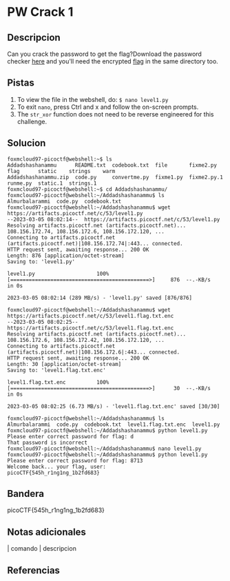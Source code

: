 
# PW Crack 1

## Descripcion

Can you crack the password to get the flag?Download the password checker [here](https://artifacts.picoctf.net/c/53/level1.py) and you'll need the encrypted [flag](https://artifacts.picoctf.net/c/53/level1.flag.txt.enc) in the same directory too.

## Pistas

1. To view the file in the webshell, do: `$ nano level1.py`
2. To exit `nano`, press Ctrl and x and follow the on-screen prompts.
3. The `str_xor` function does not need to be reverse engineered for this challenge.

## Solucion

```bash()
foxmcloud97-picoctf@webshell:~$ ls
Addadshashanammu      README.txt  codebook.txt  file       fixme2.py    flag      static    strings    warm
Addadshashanammu.zip  code.py     convertme.py  fixme1.py  fixme2.py.1  runme.py  static.1  strings.1
foxmcloud97-picoctf@webshell:~$ cd Addadshashanammu/
foxmcloud97-picoctf@webshell:~/Addadshashanammu$ ls
Almurbalarammi  code.py  codebook.txt
foxmcloud97-picoctf@webshell:~/Addadshashanammu$ wget https://artifacts.picoctf.net/c/53/level1.py
--2023-03-05 08:02:14--  https://artifacts.picoctf.net/c/53/level1.py
Resolving artifacts.picoctf.net (artifacts.picoctf.net)... 108.156.172.74, 108.156.172.6, 108.156.172.120, ...
Connecting to artifacts.picoctf.net (artifacts.picoctf.net)|108.156.172.74|:443... connected.
HTTP request sent, awaiting response... 200 OK
Length: 876 [application/octet-stream]
Saving to: 'level1.py'

level1.py                    100%[=============================================>]     876  --.-KB/s    in 0s      

2023-03-05 08:02:14 (289 MB/s) - 'level1.py' saved [876/876]

foxmcloud97-picoctf@webshell:~/Addadshashanammu$ wget https://artifacts.picoctf.net/c/53/level1.flag.txt.enc
--2023-03-05 08:02:25--  https://artifacts.picoctf.net/c/53/level1.flag.txt.enc
Resolving artifacts.picoctf.net (artifacts.picoctf.net)... 108.156.172.6, 108.156.172.42, 108.156.172.120, ...
Connecting to artifacts.picoctf.net (artifacts.picoctf.net)|108.156.172.6|:443... connected.
HTTP request sent, awaiting response... 200 OK
Length: 30 [application/octet-stream]
Saving to: 'level1.flag.txt.enc'

level1.flag.txt.enc          100%[=============================================>]      30  --.-KB/s    in 0s      

2023-03-05 08:02:25 (6.73 MB/s) - 'level1.flag.txt.enc' saved [30/30]

foxmcloud97-picoctf@webshell:~/Addadshashanammu$ ls
Almurbalarammi  code.py  codebook.txt  level1.flag.txt.enc  level1.py
foxmcloud97-picoctf@webshell:~/Addadshashanammu$ python level1.py 
Please enter correct password for flag: d
That password is incorrect           
foxmcloud97-picoctf@webshell:~/Addadshashanammu$ nano level1.py       
foxmcloud97-picoctf@webshell:~/Addadshashanammu$ python level1.py 
Please enter correct password for flag: 8713
Welcome back... your flag, user:
picoCTF{545h_r1ng1ng_1b2fd683}
```

## Bandera

picoCTF{545h_r1ng1ng_1b2fd683}

## Notas adicionales

| comando | descripcion

## Referencias
